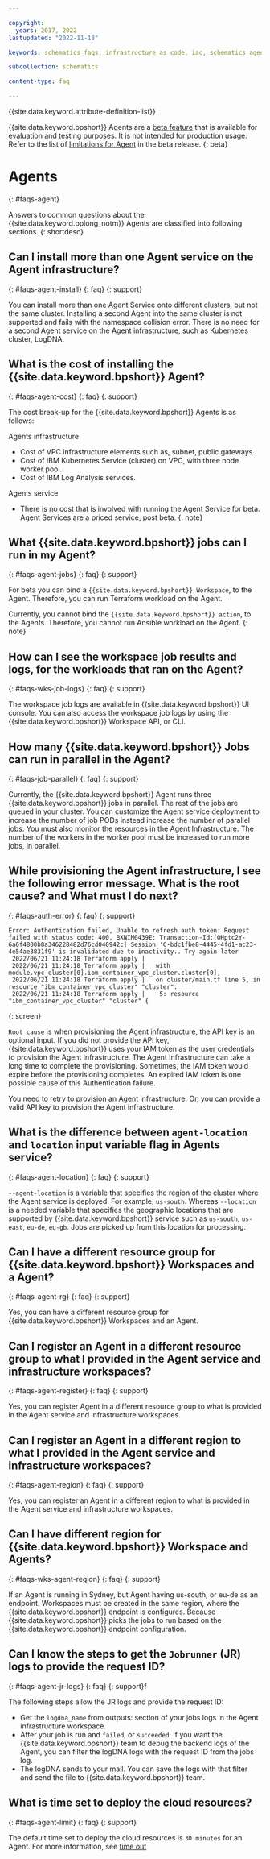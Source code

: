 ```yaml
---

copyright:
  years: 2017, 2022
lastupdated: "2022-11-18"

keywords: schematics faqs, infrastructure as code, iac, schematics agents faq, agents faq,

subcollection: schematics

content-type: faq

---
```


{{site.data.keyword.attribute-definition-list}}

{{site.data.keyword.bpshort}} Agents are a [beta feature](/docs/schematics?topic=schematics-agent-beta-limitations) that is available for evaluation and testing purposes. It is not intended for production usage. Refer to the list of [limitations for Agent](/docs/schematics?topic=schematics-agent-beta-limitations) in the beta release.
{: beta}

# Agents
{: #faqs-agent}

Answers to common questions about the {{site.data.keyword.bplong_notm}} Agents are classified into following sections.
{: shortdesc}

## Can I install more than one Agent service on the Agent infrastructure?
{: #faqs-agent-install}
{: faq}
{: support}

You can install more than one Agent Service onto different clusters, but not the same cluster. Installing a second Agent into the same cluster is not supported and fails with the namespace collision error. There is no need for a second Agent service on the Agent infrastructure, such as Kubernetes cluster, LogDNA.

## What is the cost of installing the {{site.data.keyword.bpshort}} Agent?
{: #faqs-agent-cost}
{: faq}
{: support}

The cost break-up for the {{site.data.keyword.bpshort}} Agents is as follows:

Agents infrastructure
- Cost of VPC infrastructure elements such as, subnet, public gateways.
- Cost of IBM Kubernetes Service (cluster) on VPC, with three node worker pool.
- Cost of IBM Log Analysis services.

Agents service
- There is no cost that is involved with running the Agent Service for beta.
   Agent Services are a priced service, post beta.
   {: note}

## What {{site.data.keyword.bpshort}} jobs can I run in my Agent?
{: #faqs-agent-jobs}
{: faq}
{: support}

For beta you can bind a `{{site.data.keyword.bpshort}} Workspace`, to the Agent. Therefore, you can run Terraform workload on the Agent.

Currently, you cannot bind the `{{site.data.keyword.bpshort}} action`, to the Agents. Therefore, you cannot run Ansible workload on the Agent.
{: note}

## How can I see the workspace job results and logs, for the workloads that ran on the Agent?
{: #faqs-wks-job-logs}
{: faq}
{: support}

The workspace job logs are available in {{site.data.keyword.bpshort}} UI console.  You can also access the workspace job logs by using the {{site.data.keyword.bpshort}} Workspace API, or CLI.

## How many {{site.data.keyword.bpshort}} Jobs can run in parallel in the Agent?
{: #faqs-job-parallel}
{: faq}
{: support}

Currently, the {{site.data.keyword.bpshort}} Agent runs three {{site.data.keyword.bpshort}} jobs in parallel. The rest of the jobs are queued in your cluster.
You can customize the Agent service deployment to increase the number of job PODs instead increase the number of parallel jobs.
You must also monitor the resources in the Agent Infrastructure. The number of the workers in the worker pool must be increased to run more jobs, in parallel.

## While provisioning the Agent infrastructure, I see the following error message. What is the root cause? and What must I do next? 
{: #faqs-auth-error}
{: faq}
{: support}

```text
Error: Authentication failed, Unable to refresh auth token: Request failed with status code: 400, BXNIM0439E: Transaction-Id:[OHptc2Y-6a6f4800b8a346228482d76cd040942c] Session 'C-bdc1fbe8-4445-4fd1-ac23-4e54ae3831f9' is invalidated due to inactivity.. Try again later
 2022/06/21 11:24:18 Terraform apply |
 2022/06/21 11:24:18 Terraform apply |   with module.vpc_cluster[0].ibm_container_vpc_cluster.cluster[0],
 2022/06/21 11:24:18 Terraform apply |   on cluster/main.tf line 5, in resource "ibm_container_vpc_cluster" "cluster":
 2022/06/21 11:24:18 Terraform apply |    5: resource "ibm_container_vpc_cluster" "cluster" {
```
{: screen}

`Root cause` is when provisioning the Agent infrastructure, the API key is an optional input. If you did not provide the API key, {{site.data.keyword.bpshort}} uses your IAM token as the user credentials to provision the Agent infrastructure. The Agent Infrastructure can take a long time to complete the provisioning. Sometimes, the IAM token would expire before the provisioning completes. An expired IAM token is one possible cause of this Authentication failure.

You need to retry to provision an Agent infrastructure. Or, you can provide a valid API key to provision the Agent infrastructure. 

## What is the difference between `agent-location` and `location` input variable flag in Agents service?
{: #faqs-agent-location}
{: faq}
{: support}

`--agent-location` is a variable that specifies the region of the cluster where the Agent service is deployed. For example, `us-south`. Whereas `--location` is a needed variable that specifies the geographic locations that are supported by {{site.data.keyword.bpshort}} service such as `us-south`, `us-east`, `eu-de`, `eu-gb`. Jobs are picked up from this location for processing.

## Can I have a different resource group for {{site.data.keyword.bpshort}} Workspaces and a Agent?
{: #faqs-agent-rg}
{: faq}
{: support}

Yes, you can have a different resource group for {{site.data.keyword.bpshort}} Workspaces and an Agent.

## Can I register an Agent in a different resource group to what I provided in the Agent service and infrastructure workspaces? 
{: #faqs-agent-register}
{: faq}
{: support}

Yes, you can register Agent in a different resource group to what is provided in the Agent service and infrastructure workspaces.

## Can I register an Agent in a different region to what I provided in the Agent service and infrastructure workspaces?
{: #faqs-agent-region}
{: faq}
{: support}

Yes, you can register an Agent in a different region to what is provided in the Agent service and infrastructure workspaces.

## Can I have different region for {{site.data.keyword.bpshort}} Workspace and Agents? 
{: #faqs-wks-agent-region}
{: faq}
{: support}

If an Agent is running in Sydney, but Agent having us-south, or eu-de as an endpoint. Workspaces must be created in the same region, where the {{site.data.keyword.bpshort}} endpoint is configures. Because {{site.data.keyword.bpshort}} picks the jobs to run based on the {{site.data.keyword.bpshort}} endpoint configuration.

## Can I know the steps to get the `Jobrunner` (JR) logs to provide the request ID?
{: #faqs-agent-jr-logs}
{: faq}
{: support}f

The following steps allow the JR logs and provide the request ID:
- Get the `logdna_name` from outputs: section of your jobs logs in the Agent infrastructure workspace.
- After your job is run and `failed`, or `succeeded`. If you want the {{site.data.keyword.bpshort}} team to debug the backend logs of the Agent, you can filter the logDNA logs with the request ID from the jobs log.
- The logDNA sends to your mail. You can save the logs with that filter and send the file to {{site.data.keyword.bpshort}} team.

## What is time set to deploy the cloud resources?
{: #faqs-agent-limit}
{: faq}
{: support}

The default time set to deploy the cloud resources is `30 minutes` for an Agent. For more information, see [time out](/docs/schematics?topic=schematics-job-queue-process#job-queue-timeout)
